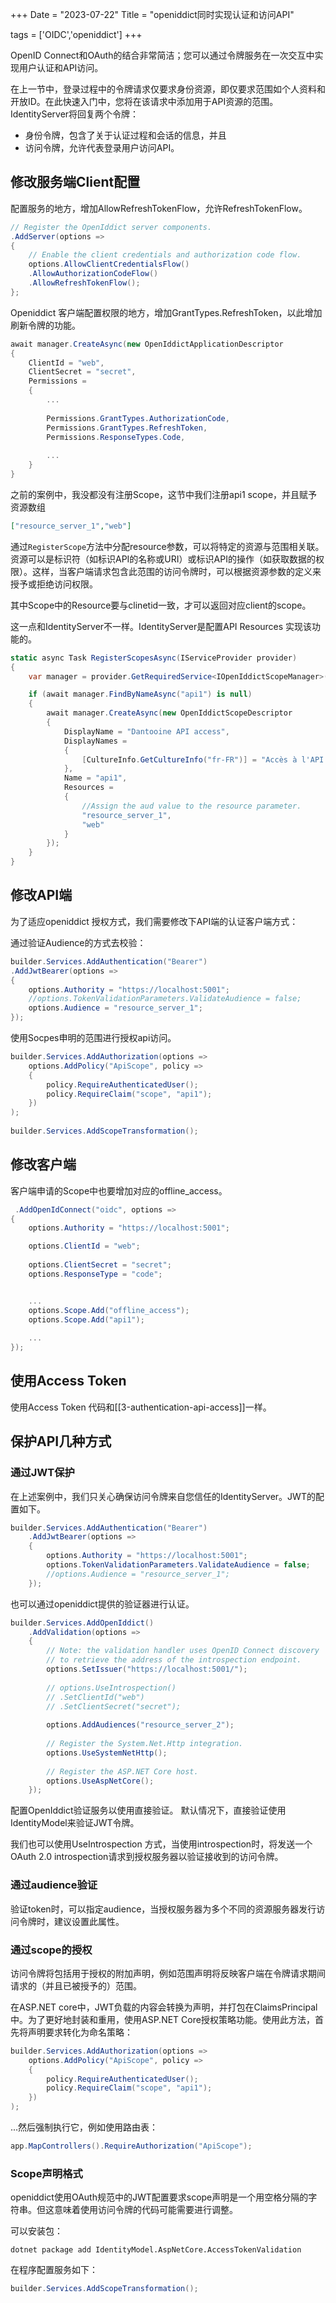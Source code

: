+++
Date = "2023-07-22"
Title = "openiddict同时实现认证和访问API"

tags = ['OIDC','openiddict']
+++

OpenID Connect和OAuth的结合非常简洁；您可以通过令牌服务在一次交互中实现用户认证和API访问。

在上一节中，登录过程中的令牌请求仅要求身份资源，即仅要求范围如个人资料和开放ID。在此快速入门中，您将在该请求中添加用于API资源的范围。IdentityServer将回复两个令牌：
- 身份令牌，包含了关于认证过程和会话的信息，并且
- 访问令牌，允许代表登录用户访问API。

## 修改服务端Client配置

配置服务的地方，增加AllowRefreshTokenFlow，允许RefreshTokenFlow。

```csharp
// Register the OpenIddict server components.  
.AddServer(options =>  
{
	// Enable the client credentials and authorization code flow.  
	options.AllowClientCredentialsFlow()  
	.AllowAuthorizationCodeFlow()  
	.AllowRefreshTokenFlow();
};
```

Openiddict 客户端配置权限的地方，增加GrantTypes.RefreshToken，以此增加刷新令牌的功能。

```csharp
await manager.CreateAsync(new OpenIddictApplicationDescriptor  
{  
	ClientId = "web",  
	ClientSecret = "secret",
	Permissions =  
	{  
		...
		  
		Permissions.GrantTypes.AuthorizationCode,  
		Permissions.GrantTypes.RefreshToken,  
		Permissions.ResponseTypes.Code,  
		  
		...
	}
}
```

之前的案例中，我没都没有注册Scope，这节中我们注册api1 scope，并且赋予资源数组

```json
["resource_server_1","web"]
```

通过`RegisterScope`方法中分配resource参数，可以将特定的资源与范围相关联。资源可以是标识符（如标识API的名称或URI）或标识API的操作（如获取数据的权限）。这样，当客户端请求包含此范围的访问令牌时，可以根据资源参数的定义来授予或拒绝访问权限。

其中Scope中的Resource要与clinetid一致，才可以返回对应client的scope。

这一点和IdentityServer不一样。IdentityServer是配置API Resources 实现该功能的。

```csharp
static async Task RegisterScopesAsync(IServiceProvider provider)
{
	var manager = provider.GetRequiredService<IOpenIddictScopeManager>();

	if (await manager.FindByNameAsync("api1") is null)
	{
		await manager.CreateAsync(new OpenIddictScopeDescriptor
		{
			DisplayName = "Dantooine API access",
			DisplayNames =
			{
				[CultureInfo.GetCultureInfo("fr-FR")] = "Accès à l'API de démo"
			},
			Name = "api1",
			Resources =
			{
				//Assign the aud value to the resource parameter.
				"resource_server_1",
				"web"
			}
		});
	}
}
```

## 修改API端

为了适应openiddict 授权方式，我们需要修改下API端的认证客户端方式：

通过验证Audience的方式去校验：

```csharp
builder.Services.AddAuthentication("Bearer")  
.AddJwtBearer(options =>  
{  
	options.Authority = "https://localhost:5001";  
	//options.TokenValidationParameters.ValidateAudience = false;  
	options.Audience = "resource_server_1";  
});
```

使用Socpes申明的范围进行授权api访问。

```csharp
builder.Services.AddAuthorization(options =>  
	options.AddPolicy("ApiScope", policy =>  
	{  
		policy.RequireAuthenticatedUser();  
		policy.RequireClaim("scope", "api1");  
	})  
);  
  
builder.Services.AddScopeTransformation();
```

## 修改客户端

客户端申请的Scope中也要增加对应的offline_access。

```csharp
 .AddOpenIdConnect("oidc", options =>
{
	options.Authority = "https://localhost:5001";

	options.ClientId = "web";
	
	options.ClientSecret = "secret";
	options.ResponseType = "code";


	...
	options.Scope.Add("offline_access");
	options.Scope.Add("api1");
	
	...
});
```

## 使用Access Token

使用Access Token 代码和[[3-authentication-api-access]]一样。


## 保护API几种方式

### 通过JWT保护

在上述案例中，我们只关心确保访问令牌来自您信任的IdentityServer。JWT的配置如下。

```csharp
builder.Services.AddAuthentication("Bearer")  
	.AddJwtBearer(options =>  
	{  
		options.Authority = "https://localhost:5001";  
		options.TokenValidationParameters.ValidateAudience = false;  
		//options.Audience = "resource_server_1";  
	});
```


也可以通过openiddict提供的验证器进行认证。

```csharp
builder.Services.AddOpenIddict()  
	.AddValidation(options =>  
	{  
		// Note: the validation handler uses OpenID Connect discovery  
		// to retrieve the address of the introspection endpoint.  
		options.SetIssuer("https://localhost:5001/");  
		  
		// options.UseIntrospection()  
		// .SetClientId("web")  
		// .SetClientSecret("secret");  
		  
		options.AddAudiences("resource_server_2");  
		  
		// Register the System.Net.Http integration.  
		options.UseSystemNetHttp();  
		  
		// Register the ASP.NET Core host.  
		options.UseAspNetCore();  
	});
```

配置OpenIddict验证服务以使用直接验证。 默认情况下，直接验证使用IdentityModel来验证JWT令牌。

我们也可以使用UseIntrospection 方式，当使用introspection时，将发送一个OAuth 2.0 introspection请求到授权服务器以验证接收到的访问令牌。


### 通过audience验证

验证token时，可以指定audience，当授权服务器为多个不同的资源服务器发行访问令牌时，建议设置此属性。


### 通过scope的授权

访问令牌将包括用于授权的附加声明，例如范围声明将反映客户端在令牌请求期间请求的（并且已被授予的）范围。

在ASP.NET core中，JWT负载的内容会转换为声明，并打包在ClaimsPrincipal中。为了更好地封装和重用，使用ASP.NET Core授权策略功能。使用此方法，首先将声明要求转化为命名策略：

```csharp
builder.Services.AddAuthorization(options =>  
	options.AddPolicy("ApiScope", policy =>  
	{  
		policy.RequireAuthenticatedUser();  
		policy.RequireClaim("scope", "api1");  
	})  
);
```

...然后强制执行它，例如使用路由表：

```csharp
app.MapControllers().RequireAuthorization("ApiScope");
```

### Scope声明格式

openiddict使用OAuth规范中的JWT配置要求scope声明是一个用空格分隔的字符串。但这意味着使用访问令牌的代码可能需要进行调整。

可以安装包：

```
dotnet package add IdentityModel.AspNetCore.AccessTokenValidation
```

在程序配置服务如下：

```csharp
builder.Services.AddScopeTransformation();
```
